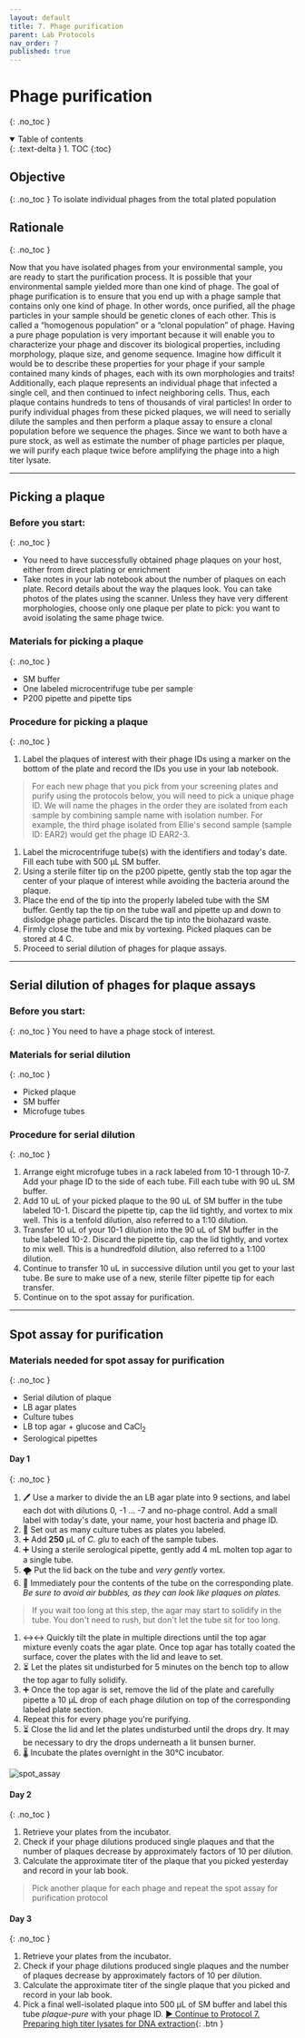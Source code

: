 ```yaml
---
layout: default
title: 7. Phage purification
parent: Lab Protocols
nav_order: 7
published: true
---
```


# Phage purification
{: .no_toc }

<details open markdown="block">
  <summary>
    Table of contents
  </summary>
  {: .text-delta }
1. TOC
{:toc}
</details>

## Objective
{: .no_toc }
To isolate individual phages from the total plated population

## Rationale
{: .no_toc }

Now that you have isolated phages from your environmental sample, you are ready to start the purification process. It is possible that your environmental sample yielded more than one kind of phage. The goal of phage purification is to ensure that you end up with a phage sample that contains only one kind of phage. In other words, once purified, all the phage particles in your sample should be genetic clones of each other. This is called a “homogenous population” or a “clonal population” of phage. Having a pure phage population is very important because it will enable you to characterize your phage and discover its biological properties, including morphology, plaque size, and genome sequence. Imagine how difficult it would be to describe these properties for your phage if your sample contained many kinds of phages, each with its own morphologies and traits! Additionally, each plaque represents an individual phage that infected a single cell, and then continued to infect neighboring cells. Thus, each plaque contains hundreds to tens of thousands of viral particles! In order to purify individual phages from these picked plaques, we will need to serially dilute the samples and then perform a plaque assay to ensure a clonal population before we sequence the phages. Since we want to both have a pure stock, as well as estimate the  number of phage particles per plaque, we will purify each plaque twice before amplifying the phage into a high titer lysate.

---

## Picking a plaque

### Before you start:
{: .no_toc }
- You need to have successfully obtained phage plaques on your host, either from direct plating or enrichment
- Take notes in your lab notebook about the number of plaques on each plate. Record details about the way the plaques look. You can take photos of the plates using the scanner. Unless they have very different morphologies, choose only one plaque per plate to pick: you want to avoid isolating the same phage twice.

### Materials for picking a plaque
{: .no_toc }
- SM buffer
- One labeled microcentrifuge tube per sample
- P200 pipette and pipette tips

### Procedure for picking a plaque
{: .no_toc }
1. Label the plaques of interest with their phage IDs using a marker on the bottom of the plate and record the IDs you use in your lab notebook.
> For each new phage that you pick from your screening plates and purify using the protocols below, you will need to pick a unique phage ID. We will name the phages in the order they are isolated from each sample by combining sample name with isolation number. For example, the third phage isolated from Ellie's second sample (sample ID: EAR2) would get the phage ID EAR2-3.
1. Label the microcentrifuge tube(s) with the identifiers and today's date. Fill each tube with 500 μL SM buffer.
1. Using a sterile filter tip on the p200 pipette, gently stab the top agar the center of your plaque of interest while avoiding the bacteria around the plaque.
1. Place the end of the tip into the properly labeled tube with the SM buffer. Gently tap the tip on the tube wall and pipette up and down to dislodge phage particles. Discard the tip into the biohazard waste.
1. Firmly close the tube and mix by vortexing. Picked plaques can be stored at 4 C.
1. Proceed to serial dilution of phages for plaque assays.

---

## Serial dilution of phages for plaque assays

### Before you start:
{: .no_toc }
You need to have a phage stock of interest.

### Materials for serial dilution
{: .no_toc }
- Picked plaque
- SM buffer
- Microfuge tubes

### Procedure for serial dilution
{: .no_toc }
1. Arrange eight microfuge tubes in a rack labeled from 10-1 through 10-7. Add your phage ID to the side of each tube. Fill each tube with 90 uL SM buffer.
2. Add 10 uL of your picked plaque to the 90 uL of SM buffer in the tube labeled 10-1. Discard the pipette tip, cap the lid tightly, and vortex to mix well. This is a tenfold dilution, also referred to a 1:10 dilution.
3. Transfer 10 uL of your 10-1 dilution into the 90 uL of SM buffer in the tube labeled 10-2. Discard the pipette tip, cap the lid tightly, and vortex to mix well. This is a hundredfold dilution, also referred to a 1:100 dilution.
4. Continue to transfer 10 uL in successive dilution until you get to your last tube. Be sure to make use of a new, sterile filter pipette tip for each transfer.
5. Continue on to the spot assay for purification.

---
## Spot assay for purification

### Materials needed for spot assay for purification
{: .no_toc }
- Serial dilution of plaque
- LB agar plates
- Culture tubes
- LB top agar + glucose and CaCl<sub>2</sub>
- Serological pipettes

#### Day 1
{: .no_toc }
1. 🖊️  Use a marker to divide the an LB agar plate into 9 sections, and label each dot with dilutions 0, -1 ... -7 and no-phage control. Add a small label with today's date, your name, your host bacteria and phage ID.
1. 🧪 Set out as many culture tubes as plates you labeled.
1. ➕ Add **250** µL of _C. glu_ to each of the sample tubes.
1. ➕ Using a sterile serological pipette, gently add 4 mL molten top agar to a single tube.
1. 🌪 Put the lid back on the tube and _very gently_ vortex. 
1. 🧪 Immediately pour the contents of the tube on the corresponding plate. _Be sure to avoid air bubbles, as they can look like plaques on plates._
> If you wait too long at this step, the agar may start to solidify in the tube. You don't need to rush, but don't let the tube sit for too long.
1. ↔️↔️ Quickly tilt the plate in multiple directions until the top agar mixture evenly coats the agar plate. Once top agar has totally coated the surface, cover the plates with the lid and leave to set.
1. ⏳ Let the plates sit undisturbed for 5 minutes on the bench top to allow the top agar to fully solidify.
1. ➕ Once the top agar is set, remove the lid of the plate and carefully pipette a 10 µL drop of each phage dilution on top of the corresponding labeled plate section.
1. Repeat this for every phage you're purifying.
1. ⏳ Close the lid and let the plates undisturbed until the drops dry. It may be necessary to dry the drops underneath a lit bunsen burner.
1. 🌡️ Incubate the plates overnight in the 30℃ incubator.

![spot_assay](https://user-images.githubusercontent.com/42419763/169921931-c6fb6551-13b7-4dac-b193-93f43f61ad48.png)


#### Day 2
{: .no_toc }
1. Retrieve your plates from the incubator.
1. Check if your phage dilutions produced single plaques and that the number of plaques decrease by approximately factors of 10 per dilution.
1. Calculate the approximate titer of the plaque that you picked yesterday and record in your lab book.
>Pick another plaque for each phage and repeat the spot assay for purification protocol

#### Day 3
{: .no_toc }
1. Retrieve your plates from the incubator.
1. Check if your phage dilutions produced single plaques and the number of plaques decrease by approximately factors of 10 per dilution.
1. Calculate the approximate titer of the single plaque that you picked and record in your lab book.
1. Pick a final well-isolated plaque into 500 µL of SM buffer and label this tube *plaque-pure* with your phage ID.
[▶ Continue to Protocol 7. Preparing high titer lysates for DNA extraction](./protocol_08-lysates.html#serial-dilution-of-phages-for-plaque-assays){: .btn }
